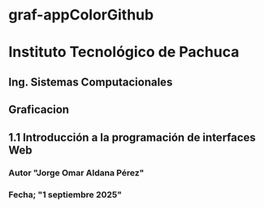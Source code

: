 # graf-appColorGithub

# Instituto Tecnológico de Pachuca

## Ing. Sistemas Computacionales

## Graficacion

## 1.1 Introducción a la programación de interfaces Web

### Autor "Jorge Omar Aldana Pérez"

### Fecha;  "1 septiembre 2025"
